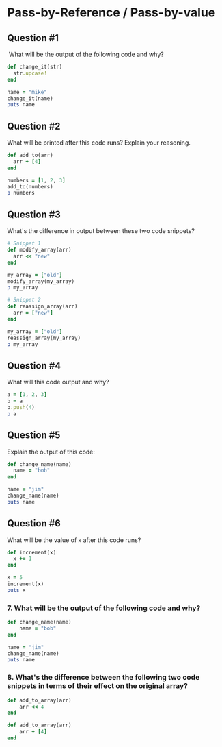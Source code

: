 # Pass-by-Reference / Pass-by-value

## Question #1

 What will be the output of the following code and why?

```ruby
def change_it(str)
  str.upcase!
end

name = "mike"
change_it(name)
puts name
```


## Question #2

What will be printed after this code runs? Explain your reasoning.

```ruby
def add_to(arr)
  arr + [4]
end

numbers = [1, 2, 3]
add_to(numbers)
p numbers
```


## Question #3

What's the difference in output between these two code snippets?

```ruby
# Snippet 1
def modify_array(arr)
  arr << "new"
end

my_array = ["old"]
modify_array(my_array)
p my_array

# Snippet 2
def reassign_array(arr)
  arr = ["new"]
end

my_array = ["old"]
reassign_array(my_array)
p my_array
```


## Question #4

What will this code output and why?

```ruby
a = [1, 2, 3]
b = a
b.push(4)
p a
```


## Question #5

Explain the output of this code:

```ruby
def change_name(name)
  name = "bob"
end

name = "jim"
change_name(name)
puts name
```


## Question #6

What will be the value of `x` after this code runs?

```ruby
def increment(x)
  x += 1
end

x = 5
increment(x)
puts x
```

### 7. What will be the output of the following code and why?

```ruby
def change_name(name)
    name = "bob"
end

name = "jim"
change_name(name)
puts name
```

### 8. What's the difference between the following two code snippets in terms of their effect on the original array?

```ruby
def add_to_array(arr)
    arr << 4
end

def add_to_array(arr)
    arr + [4]
end
```
